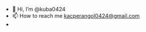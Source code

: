 - 👋 Hi, I’m @kuba0424
- 📫 How to reach me kacperangol0424@gmail.com
-

<!---
kuba0424/kuba0424 is a ✨ special ✨ repository because its `README.md` (this file) appears on your GitHub profile.
You can click the Preview link to take a look at your changes.
--->

